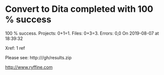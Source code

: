 # Convert to Dita  completed with 100 % success

100 % success. Projects: 0+1=1.  Files: 0+3=3. Errors: 0,0  On 2019-08-07 at 18:39:32

Xref: 1 ref

Please see: http:///gh/results.zip

http://www.ryffine.com

